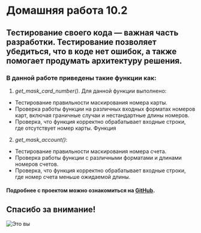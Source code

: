 # Домашняя работа 10.2
## Тестирование своего кода — важная часть разработки. Тестирование позволяет убедиться, что в коде нет ошибок, а также помогает продумать архитектуру решения.

### В данной работе приведены такие функции как:
1. *get_mask_card_number()*. Для данной функции выполнено:
- Тестирование правильности маскирования номера карты.
- Проверка работы функции на различных входных форматах номеров карт, включая граничные случаи и нестандартные длины номеров.
- Проверка, что функция корректно обрабатывает входные строки, где отсутствует номер карты.
Функция 
2. *get_mask_account()*:
- Тестирование правильности маскирования номера счета.
- Проверка работы функции с различными форматами и длинами номеров счетов.
- Проверка, что функция корректно обрабатывает входные строки, где номер счета меньше ожидаемой длины.

#### Подробнее с проектом можно ознакомиться на [GitHub](https://github.com/Alina998/pythonProject10).

## Спасибо за внимание!
![Это вы](https://flomaster.top/uploads/posts/2023-01/1674263752_flomaster-club-p-milie-risunki-koshki-pinterest-4.png)